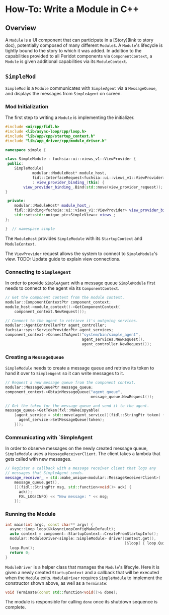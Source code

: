 # How-To: Write a Module in C++

## Overview

A `Module` is a UI component that can participate in a [Story](link to story doc), 
potentially composed of many different `Module`s. A `Module`'s lifecycle is tightly
bound to the story to which it was added. In addition to the capabilities
provided to all Peridot components via `ComponentContext`, a `Module` is given
additional capabilities via its `ModuleContext`.

## `SimpleMod`

`SimpleMod` is a `Module` communicates with `SimpleAgent` via a `MessageQueue`, and
displays the messages from `SimpleAgent` on screen.

### Mod Initialization

The first step to writing a `Module` is implementing the initializer.

```c++
#include <ui/cpp/fidl.h>
#include <lib/async-loop/cpp/loop.h>
#include "lib/app/cpp/startup_context.h"
#include "lib/app_driver/cpp/module_driver.h"

namespace simple {

class SimpleModule : fuchsia::ui::views_v1::ViewProvider {
 public:
	SimpleModule(
			modular::ModuleHost* module_host,
			fidl::InterfaceRequest<fuchsia::ui::views_v1::ViewProvider> view_provider_request)
			: view_provider_binding_(this) {
		view_provider_binding_.Bind(std::move(view_provider_request));
}

 private:
	modular::ModuleHost* module_host_;
	fidl::Binding<fuchsia::ui::views_v1::ViewProvider> view_provider_binding_;
	std::set<std::unique_ptr<SimpleView>> views_;
};

}  // namespace simple
```

The `ModuleHost` provides `SimpleModule` with its `StartupContext` and
`ModuleContext`.

The `ViewProvider` request allows the system to connect to `SimpleModule`'s view.
TODO: Update guide to explain view connections.

### Connecting to `SimpleAgent`

In order to provide `SimpleAgent` with a message queue `SimpleModule` first
needs to connect to the agent via its `ComponentContext`.

```c++
// Get the component context from the module context.
modular::ComponentContextPtr component_context;
module_host->module_context()->GetComponentContext(
    component_context.NewRequest());

// Connect to the agent to retrieve it's outgoing services.
modular::AgentControllerPtr agent_controller;
fuchsia::sys::ServiceProviderPtr agent_services;
component_context->ConnectToAgent("system/bin/simple_agent",
                                  agent_services.NewRequest(),
                                  agent_controller.NewRequest());
```

### Creating a `MessageQueue`

`SimpleModule` needs to create a message queue and retrieve its token to hand
it over to `SimpleAgent` so it can write messages to it.

```c++
// Request a new message queue from the component context.
modular::MessageQueuePtr message_queue;
component_context->ObtainMessageQueue("agent_queue",
                                      message_queue.NewRequest());

// Get the token for the message queue and send it to the agent.
message_queue->GetToken(fxl::MakeCopyable(
    [agent_service = std::move(agent_service)](fidl::StringPtr token) {
      agent_service->SetMessageQueue(token);
    }));
```

### Communicating with `SimpleAgent

In order to observe messages on the newly created message queue, `SimpleModule`
uses a `MessageReceiverClient`. The client takes a lambda that gets called with
new messages.

```c++
// Register a callback with a message receiver client that logs any
// messages that SimpleAgent sends.
message_receiver_ = std::make_unique<modular::MessageReceiverClient>(
    message_queue.get(),
    [](fidl::StringPtr msg, std::function<void()> ack) {
      ack();  
      FXL_LOG(INFO) << "New message: " << msg;
    });
```

### Running the Module

```c++
int main(int argc, const char** argv) {
  async::Loop loop(&kAsyncLoopConfigMakeDefault);
  auto context = component::StartupContext::CreateFromStartupInfo();
  modular::ModuleDriver<simple::SimpleModule> driver(context.get(),
                                                     [&loop] { loop.Quit(); });
  loop.Run();
  return 0;
}
```

`ModuleDriver` is a helper class that manages the `Module`'s lifecyle. Here it is
given a newly created `StartupContext` and a callback that will be executed
when the `Module` exits. `ModuleDriver` requires `SimpleModule` to implement the
constructor shown above, as well as a `Terminate`:

```c++
void Terminate(const std::function<void()>& done);
```

The module is responsible for calling `done` once its shutdown sequence is complete.

